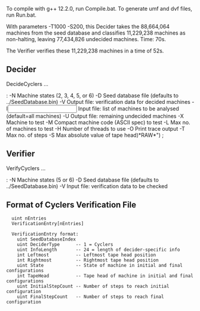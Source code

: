 To compile with g++ 12.2.0, run Compile.bat.
To generate umf and dvf files, run Run.bat.

With parameters -T1000 -S200, this Decider takes the 88,664,064 machines from the seed database and classifies 11,229,238 machines as non-halting, leaving 77,434,826 undecided machines. Time: 70s.

The Verifier verifies these 11,229,238 machines in a time of 52s.

Decider
-------
DecideCyclers <param> <param>...
  <param>: -N<states>            Machine states (2, 3, 4, 5, or 6)
           -D<database>          Seed database file (defaults to ../SeedDatabase.bin)
           -V<verification file> Output file: verification data for decided machines
           -I<input file>        Input file: list of machines to be analysed (default=all machines)
           -U<undecided file>    Output file: remaining undecided machines
           -X<test machine>      Machine to test
           -M<machine spec>      Compact machine code (ASCII spec) to test
           -L<machine limit>     Max no. of machines to test
           -H<threads>           Number of threads to use
           -O                    Print trace output
           -T<time limit>        Max no. of steps
           -S<space limit>       Max absolute value of tape head)*RAW*") ;

Verifier
--------
VerifyCyclers <param> <param>...
  <param>: -N<states>            Machine states (5 or 6)
           -D<database>          Seed database file (defaults to ../SeedDatabase.bin)
           -V<verification file> Input file: verification data to be checked

Format of Cyclers Verification File
-----------------------------------
```
  uint nEntries
  VerificationEntry[nEntries]

  VerificationEntry format:
    uint SeedDatabaseIndex
    uint DeciderType      -- 1 = Cyclers
    uint InfoLength       -- 24 = length of decider-specific info
    int Leftmost          -- Leftmost tape head position
    int Rightmost         -- Rightmost tape head position
    uint State            -- State of machine in initial and final configurations
    int TapeHead          -- Tape head of machine in initial and final configurations
    uint InitialStepCount -- Number of steps to reach initial configuration
    uint FinalStepCount   -- Number of steps to reach final configuration
```
